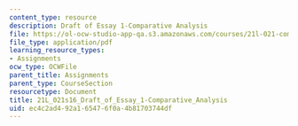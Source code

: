 ```yaml
---
content_type: resource
description: Draft of Essay 1-Comparative Analysis
file: https://ol-ocw-studio-app-qa.s3.amazonaws.com/courses/21l-021-comedy-spring-2016/ec4c2ad492a165476f0a4b81703744df_21L_021s16_Draft_of_Essay_1-Comparative_Analysis.pdf
file_type: application/pdf
learning_resource_types:
- Assignments
ocw_type: OCWFile
parent_title: Assignments
parent_type: CourseSection
resourcetype: Document
title: 21L_021s16_Draft_of_Essay_1-Comparative_Analysis
uid: ec4c2ad4-92a1-6547-6f0a-4b81703744df
---
```

